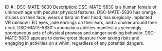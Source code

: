 ID # : DSC-MATE-5830
Description: DSC-MATE-5830 is a human female of unknown age with peculiar physical features. DSC-MATE-5830 has orange stripes on their face, wears a tiara on their head, has surgically implanted VR rainbow LED eyes, jade earrings on their ears, and a choker around their neck. DSC-MATE-5830's anomalous abilities manifest as seemingly spontaneous acts of physical prowess and danger-seeking behavior. DSC-MATE-5830 appears to derive great pleasure from taking risks and engaging in activities on a whim, regardless of any potential dangers.